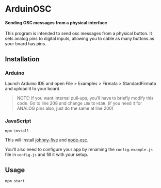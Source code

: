 # ArduinOSC

#### Sending OSC messages from a physical interface

This program is intended to send osc messages from a physical button. It sets analog pins to digital inputs, allowing you to cable as many buttons as your board has pins.

## Installation

### Arduino
Launch Arduino IDE and open File > Examples > Firmata > StandardFirmata and upload it to your board.

> NOTE: If you want internal pull-ups, you'll have to briefly modify this code.
Go to line 208 and change `LOW` to `HIGH`. (if you need it for ANALOG pins also, just do the same at line 200)

### JavaScript

```
npm install
```

This will install [johnny-five](https://github.com/rwaldron/johnny-five/) and [node-osc](https://github.com/TheAlphaNerd/node-osc).

You'll also need to configure your app by renaming the `config.example.js` file in `config.js` and fill it with your setup.

## Usage

```
npm start
```